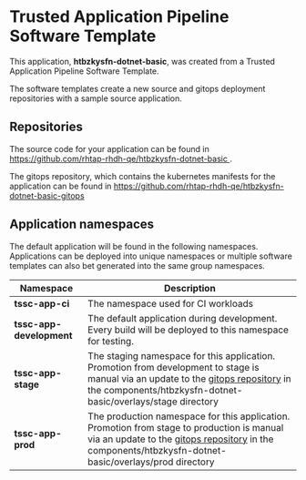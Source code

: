 # Trusted Application Pipeline Software Template

This application, **htbzkysfn-dotnet-basic**, was created from a Trusted Application Pipeline Software Template.

The software templates create a new source and gitops deployment repositories with a sample source application. 

## Repositories

The source code for your application can be found in [https://github.com/rhtap-rhdh-qe/htbzkysfn-dotnet-basic ](https://github.com/rhtap-rhdh-qe/htbzkysfn-dotnet-basic ).
 
The gitops repository, which contains the kubernetes manifests for the application can be found in 
[https://github.com/rhtap-rhdh-qe/htbzkysfn-dotnet-basic-gitops ](https://github.com/rhtap-rhdh-qe/htbzkysfn-dotnet-basic-gitops ) 

## Application namespaces 

The default application will be found in the following namespaces. Applications can be deployed into unique namespaces or multiple software templates can also bet generated into the same group namespaces.  

|  Namespace   |  Description   |  
| -------- | -------- |
| **tssc-app-ci** | The namespace used for CI workloads |
| **tssc-app-development** | The default application during development. Every build will be deployed to this namespace for testing. |
| **tssc-app-stage** | The staging namespace for this application. Promotion from development to stage is manual via an update to the [gitops repository](https://github.com/rhtap-rhdh-qe/htbzkysfn-dotnet-basic-gitops ) in the components/htbzkysfn-dotnet-basic/overlays/stage directory |
| **tssc-app-prod** | The production namespace for this application. Promotion from stage to production is manual via an update to the [gitops repository](https://github.com/rhtap-rhdh-qe/htbzkysfn-dotnet-basic-gitops ) in the components/htbzkysfn-dotnet-basic/overlays/prod directory |
